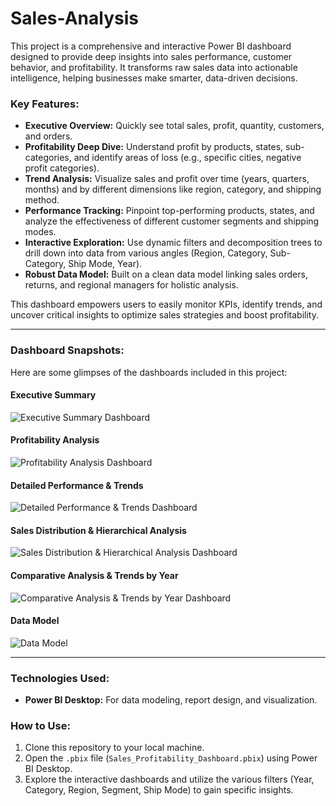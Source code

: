 # Sales-Analysis

This project is a comprehensive and interactive Power BI dashboard designed to provide deep insights into sales performance, customer behavior, and profitability. It transforms raw sales data into actionable intelligence, helping businesses make smarter, data-driven decisions.

### Key Features:

* **Executive Overview:** Quickly see total sales, profit, quantity, customers, and orders.
* **Profitability Deep Dive:** Understand profit by products, states, sub-categories, and identify areas of loss (e.g., specific cities, negative profit categories).
* **Trend Analysis:** Visualize sales and profit over time (years, quarters, months) and by different dimensions like region, category, and shipping method.
* **Performance Tracking:** Pinpoint top-performing products, states, and analyze the effectiveness of different customer segments and shipping modes.
* **Interactive Exploration:** Use dynamic filters and decomposition trees to drill down into data from various angles (Region, Category, Sub-Category, Ship Mode, Year).
* **Robust Data Model:** Built on a clean data model linking sales orders, returns, and regional managers for holistic analysis.

This dashboard empowers users to easily monitor KPIs, identify trends, and uncover critical insights to optimize sales strategies and boost profitability.

---

### Dashboard Snapshots:

Here are some glimpses of the dashboards included in this project:

#### Executive Summary
![Executive Summary Dashboard](images/image_258870.png)

#### Profitability Analysis
![Profitability Analysis Dashboard](images/image_258b38.png)

#### Detailed Performance & Trends
![Detailed Performance & Trends Dashboard](images/image_258b7c.png)

#### Sales Distribution & Hierarchical Analysis
![Sales Distribution & Hierarchical Analysis Dashboard](images/image_258bd0.png)

#### Comparative Analysis & Trends by Year
![Comparative Analysis & Trends by Year Dashboard](images/image_258ef7.png)

#### Data Model
![Data Model](images/image_258fd8.png)

---

### Technologies Used:

* **Power BI Desktop:** For data modeling, report design, and visualization.

### How to Use:

1.  Clone this repository to your local machine.
2.  Open the `.pbix` file (`Sales_Profitability_Dashboard.pbix`) using Power BI Desktop.
3.  Explore the interactive dashboards and utilize the various filters (Year, Category, Region, Segment, Ship Mode) to gain specific insights.
